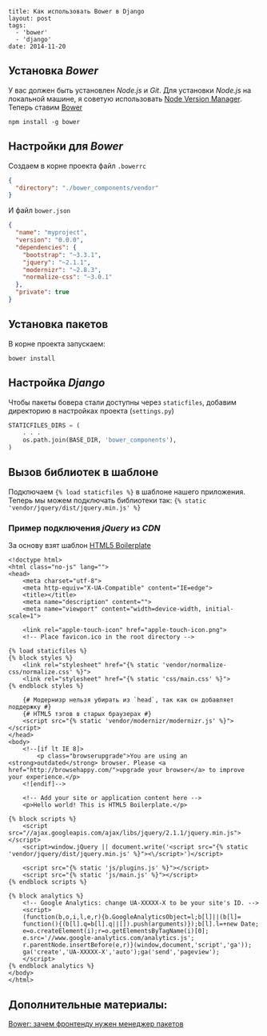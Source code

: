 ```
title: Как использовать Bower в Django
layout: post
tags:
  - 'bower'
  - 'django'
date: 2014-11-20
```

## Установка *Bower*
У вас должен быть установлен *Node.js* и *Git*.
Для установки *Node.js* на локальной машине, я советую использовать [Node Version Manager](https://github.com/creationix/nvm).
Теперь ставим [Bower](http://bower.io/)
```
npm install -g bower
```

## Настройки для *Bower*
Создаем в корне проекта файл `.bowerrc`
```json
{
  "directory": "./bower_components/vendor"
}
```

И файл `bower.json`
```json
{
  "name": "myproject",
  "version": "0.0.0",
  "dependencies": {
    "bootstrap": "~3.3.1",
    "jquery": "~2.1.1",
    "modernizr": "~2.8.3",
    "normalize-css": "~3.0.1"
  },
  "private": true
}
```

## Установка пакетов
В корне проекта запускаем:
```
bower install
```

## Настройка *Django*
Чтобы пакеты бовера стали доступны через `staticfiles`, добавим директорию в настройках проекта (`settings.py`)
```python
STATICFILES_DIRS = (
    . . .
    os.path.join(BASE_DIR, 'bower_components'),
)
```

## Вызов библиотек в шаблоне
Подключаем `{% load staticfiles %}` в шаблоне нашего приложения.
Теперь мы можем подключать библиотеки так: `{% static 'vendor/jquery/dist/jquery.min.js' %}`

### Пример подключения *jQuery* из *CDN*
За основу взят шаблон [HTML5 Boilerplate](
https://github.com/h5bp/html5-boilerplate/blob/master/dist/index.html)
```django
<!doctype html>
<html class="no-js" lang="">
<head>
    <meta charset="utf-8">
    <meta http-equiv="X-UA-Compatible" content="IE=edge">
    <title></title>
    <meta name="description" content="">
    <meta name="viewport" content="width=device-width, initial-scale=1">

    <link rel="apple-touch-icon" href="apple-touch-icon.png">
    <!-- Place favicon.ico in the root directory -->

{% load staticfiles %}
{% block styles %}
    <link rel="stylesheet" href="{% static 'vendor/normalize-css/normalize.css' %}">
    <link rel="stylesheet" href="{% static 'css/main.css' %}">
{% endblock styles %}

    {# Модернизр нельзя убирать из `head`, так как он добавляет поддержку #}
    {# HTML5 тэгов в старых браузерах #}
    <script src="{% static 'vendor/modernizr/modernizr.js' %}"></script>
</head>
<body>
    <!--[if lt IE 8]>
        <p class="browserupgrade">You are using an <strong>outdated</strong> browser. Please <a href="http://browsehappy.com/">upgrade your browser</a> to improve your experience.</p>
    <![endif]-->

    <!-- Add your site or application content here -->
    <p>Hello world! This is HTML5 Boilerplate.</p>

{% block scripts %}
    <script src="//ajax.googleapis.com/ajax/libs/jquery/2.1.1/jquery.min.js"></script>
    <script>window.jQuery || document.write('<script src="{% static 'vendor/jquery/dist/jquery.min.js' %}"><\/script>')</script>

    <script src="{% static 'js/plugins.js' %}"></script>
    <script src="{% static 'js/main.js' %}"></script>
{% endblock scripts %}

{% block analytics %}
    <!-- Google Analytics: change UA-XXXXX-X to be your site's ID. -->
    <script>
    (function(b,o,i,l,e,r){b.GoogleAnalyticsObject=l;b[l]||(b[l]=
    function(){(b[l].q=b[l].q||[]).push(arguments)});b[l].l=+new Date;
    e=o.createElement(i);r=o.getElementsByTagName(i)[0];
    e.src='//www.google-analytics.com/analytics.js';
    r.parentNode.insertBefore(e,r)}(window,document,'script','ga'));
    ga('create','UA-XXXXX-X','auto');ga('send','pageview');
    </script>
{% endblock analytics %}
</body>
</html>
```

## Дополнительные материалы:
[Bower: зачем фронтенду нужен менеджер пакетов](http://nano.sapegin.ru/all/bower)
